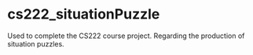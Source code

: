# cs222_situationPuzzle
Used to complete the CS222 course project. Regarding the production of situation puzzles.
